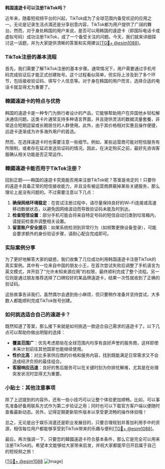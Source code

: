 **韩国遠遊卡可以注册TikTok吗？**

近年来，随着短视频平台的兴起，TikTok成为了全球范围内备受欢迎的应用之一。无论是记录生活点滴还是分享创意内容，TikTok都为用户提供了广阔的舞台。然而，对于身处韩国的用户来说，是否可以用韩国的遠遊卡（即国际电话卡或虚拟号码）成功注册TikTok，成了一个备受关注的问题。今天，我们就来详细探讨这一话题，并为大家提供清晰的答案和实用建议[[TG💪+ @esim1088](https://t.me/s/esim1088)]。

### TikTok注册的基本流程

首先，我们需要了解TikTok注册的基本步骤。通常情况下，用户需要通过手机号码完成验证后才能正式创建账号。这个过程看似简单，但实际上涉及到了多个环节，包括接收验证码、填写个人信息等。对于身在韩国的用户而言，选择合适的电话卡就显得尤为重要了。

### 韓國遠遊卡的特点与优势

韩国的遠遊卡是一种专门为旅行者设计的产品，它能够帮助用户在异国他乡轻松解决通信问题。这类卡片通常支持多种语言界面，并且提供灵活的数据流量套餐，非常适合短期逗留或长期居住的人群使用。此外，由于其价格相对实惠且操作便捷，远遊卡逐渐成为许多海外用户的首选。

然而，在选择遠遊卡时也需要注意一些细节。例如，某些运营商可能对短信服务有所限制，或者存在延迟发送验证码的情况。因此，在决定购买之前，最好先咨询客服确认相关功能是否正常运作。

### 韓國遠遊卡能否用于TikTok注册？

回到正题——韩国的遠遊卡究竟能否用来注册TikTok呢？答案是肯定的！只要你的遠遊卡具备正常的短信接收能力，并且没有被运营商屏蔽掉某些关键服务，那么理论上是没有问题的。不过需要注意以下几点：

1. **确保网络环境稳定**：在尝试注册过程中，请尽量保持良好的Wi-Fi连接或高速移动数据状态，以避免因网络波动而导致验证码未能及时到达。
2. **检查短信设置**：部分手机可能会将来自特定号码的短信自动归类到垃圾箱内，请提前检查并调整相关设置。
3. **留意账户安全提示**：如果系统检测到异常行为（如频繁更换设备登录），可能会要求额外的身份验证步骤，请耐心配合完成即可。

### 实际案例分享

为了更好地解答大家的疑惑，我们收集了几位成功利用韩国遠遊卡注册TikTok的真实案例。其中有一位来自中国的朋友小王，在首次尝试失败后调整了手机语言为英文模式，并开启了“允许未知来源应用”的权限，最终顺利完成了整个流程。另一位则是通过朋友推荐选择了口碑较好的某品牌遠遊卡，结果一次性就收到了正确的验证码。

这些故事告诉我们，虽然偶尔会遇到些小麻烦，但只要稍作准备并坚持尝试，大多数人都能顺利完成TikTok账号创建。

### 如何挑选适合自己的遠遊卡？

既然知道了答案，那么接下来就是如何挑选一款适合自己需求的遠遊卡了。以下几点可以帮助你做出明智的选择：

- **覆盖范围广**：优先考虑那些在全球范围内均享有良好声誉的服务商，这样即使未来计划前往其他国家也能继续使用。
- **性价比高**：对比多家供应商的价格和服务内容，找到既能满足日常需求又不会造成经济负担的最佳组合。
- **客服响应迅速**：良好的售后服务可以在关键时刻为你排忧解难，尤其是在处理突发状况时显得尤为重要。

### 小贴士：其他注意事项

除了上述提到的内容外，还有一些小技巧可以让整个体验更加顺畅。比如，可以事先准备好备用联系方式作为第二步验证之用；同时也可以下载官方客户端以便随时查看最新动态。另外，记得定期更新软件版本以享受更流畅的操作体验哦！

总之，无论是出于娱乐消遣还是职业发展目的，只要合理规划并善加利用手中的资源，相信每位用户都能够享受到TikTok带来的乐趣与便利[[TG💪+ @esim1088](https://t.me/s/esim1088)]。

最后，再次强调一下，只要您的韓國遠遊卡符合基本条件，那么它是完全可以用来注册TikTok的。希望本文能够给大家带来启发，并祝大家都能早日开启属于自己的短视频之旅！ 

[[TG💪+ @esim1088](https://t.me/s/esim1088) ![Image](https://i.postimg.cc/4NQfJmqS/Snipaste-2025-05-13-00-14-12.png)]